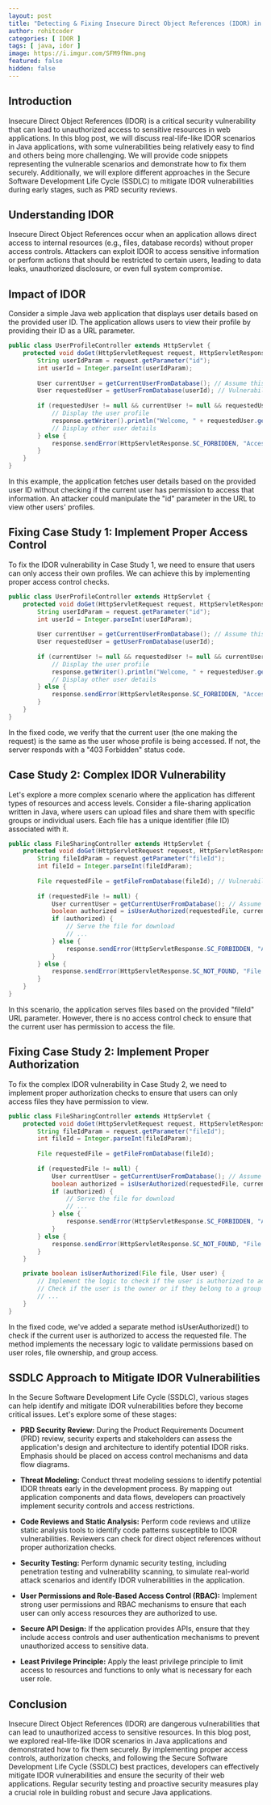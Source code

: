 ```yaml
---
layout: post
title: "Detecting & Fixing Insecure Direct Object References (IDOR) in Java Applications"
author: rohitcoder
categories: [ IDOR ]
tags: [ java, idor ]
image: https://i.imgur.com/SFM9fNm.png
featured: false
hidden: false
---
```


**Introduction**
-----------------
Insecure Direct Object References (IDOR) is a critical security vulnerability that can lead to unauthorized access to sensitive resources in web applications. In this blog post, we will discuss real-life-like IDOR scenarios in Java applications, with some vulnerabilities being relatively easy to find and others being more challenging. We will provide code snippets representing the vulnerable scenarios and demonstrate how to fix them securely. Additionally, we will explore different approaches in the Secure Software Development Life Cycle (SSDLC) to mitigate IDOR vulnerabilities during early stages, such as PRD security reviews.


**Understanding IDOR**
-----------------------
Insecure Direct Object References occur when an application allows direct access to internal resources (e.g., files, database records) without proper access controls. Attackers can exploit IDOR to access sensitive information or perform actions that should be restricted to certain users, leading to data leaks, unauthorized disclosure, or even full system compromise.

**Impact of IDOR**
-------------------
Consider a simple Java web application that displays user details based on the provided user ID. The application allows users to view their profile by providing their ID as a URL parameter.

```java
public class UserProfileController extends HttpServlet {
    protected void doGet(HttpServletRequest request, HttpServletResponse response) throws ServletException, IOException {
        String userIdParam = request.getParameter("id");
        int userId = Integer.parseInt(userIdParam);
        
        User currentUser = getCurrentUserFromDatabase(); // Assume this fetches user details from the database based on the session.
        User requestedUser = getUserFromDatabase(userId); // Vulnerability: No access control check.
        
        if (requestedUser != null && currentUser != null && requestedUser.getId() == currentUser.getId()) {
            // Display the user profile
            response.getWriter().println("Welcome, " + requestedUser.getName() + "!");
            // Display other user details
        } else {
            response.sendError(HttpServletResponse.SC_FORBIDDEN, "Access Denied");
        }
    }
}
```

In this example, the application fetches user details based on the provided user ID without checking if the current user has permission to access that information. An attacker could manipulate the "id" parameter in the URL to view other users' profiles.


**Fixing Case Study 1: Implement Proper Access Control**
---------------------------------------
To fix the IDOR vulnerability in Case Study 1, we need to ensure that users can only access their own profiles. We can achieve this by implementing proper access control checks.

```java
public class UserProfileController extends HttpServlet {
    protected void doGet(HttpServletRequest request, HttpServletResponse response) throws ServletException, IOException {
        String userIdParam = request.getParameter("id");
        int userId = Integer.parseInt(userIdParam);
        
        User currentUser = getCurrentUserFromDatabase(); // Assume this fetches user details from the database based on the session.
        User requestedUser = getUserFromDatabase(userId);
        
        if (currentUser != null && requestedUser != null && currentUser.getId() == requestedUser.getId()) {
            // Display the user profile
            response.getWriter().println("Welcome, " + requestedUser.getName() + "!");
            // Display other user details
        } else {
            response.sendError(HttpServletResponse.SC_FORBIDDEN, "Access Denied");
        }
    }
}
```

In the fixed code, we verify that the current user (the one making the request) is the same as the user whose profile is being accessed. If not, the server responds with a "403 Forbidden" status code.


**Case Study 2: Complex IDOR Vulnerability**
-----------------------------------
Let's explore a more complex scenario where the application has different types of resources and access levels. Consider a file-sharing application written in Java, where users can upload files and share them with specific groups or individual users. Each file has a unique identifier (file ID) associated with it.

```java
public class FileSharingController extends HttpServlet {
    protected void doGet(HttpServletRequest request, HttpServletResponse response) throws ServletException, IOException {
        String fileIdParam = request.getParameter("fileId");
        int fileId = Integer.parseInt(fileIdParam);
        
        File requestedFile = getFileFromDatabase(fileId); // Vulnerability: No access control check.
        
        if (requestedFile != null) {
            User currentUser = getCurrentUserFromDatabase(); // Assume this fetches user details from the database based on the session.
            boolean authorized = isUserAuthorized(requestedFile, currentUser);
            if (authorized) {
                // Serve the file for download
                // ...
            } else {
                response.sendError(HttpServletResponse.SC_FORBIDDEN, "Access Denied");
            }
        } else {
            response.sendError(HttpServletResponse.SC_NOT_FOUND, "File not found");
        }
    }
}
```

In this scenario, the application serves files based on the provided "fileId" URL parameter. However, there is no access control check to ensure that the current user has permission to access the file.

**Fixing Case Study 2: Implement Proper Authorization**
-----------------------------------
To fix the complex IDOR vulnerability in Case Study 2, we need to implement proper authorization checks to ensure that users can only access files they have permission to view.

```java
public class FileSharingController extends HttpServlet {
    protected void doGet(HttpServletRequest request, HttpServletResponse response) throws ServletException, IOException {
        String fileIdParam = request.getParameter("fileId");
        int fileId = Integer.parseInt(fileIdParam);
        
        File requestedFile = getFileFromDatabase(fileId);
        
        if (requestedFile != null) {
            User currentUser = getCurrentUserFromDatabase(); // Assume this fetches user details from the database based on the session.
            boolean authorized = isUserAuthorized(requestedFile, currentUser);
            if (authorized) {
                // Serve the file for download
                // ...
            } else {
                response.sendError(HttpServletResponse.SC_FORBIDDEN, "Access Denied");
            }
        } else {
            response.sendError(HttpServletResponse.SC_NOT_FOUND, "File not found");
        }
    }

    private boolean isUserAuthorized(File file, User user) {
        // Implement the logic to check if the user is authorized to access the file.
        // Check if the user is the owner or if they belong to a group with access.
        // ...
    }
}
```

In the fixed code, we've added a separate method isUserAuthorized() to check if the current user is authorized to access the requested file. The method implements the necessary logic to validate permissions based on user roles, file ownership, and group access.

**SSDLC Approach to Mitigate IDOR Vulnerabilities**
---------------------------------------------------
In the Secure Software Development Life Cycle (SSDLC), various stages can help identify and mitigate IDOR vulnerabilities before they become critical issues. Let's explore some of these stages:

 - **PRD Security Review:** During the Product Requirements Document (PRD) review, security experts and stakeholders can assess the application's design and architecture to identify potential IDOR risks. Emphasis should be placed on access control mechanisms and data flow diagrams.

 - **Threat Modeling:** Conduct threat modeling sessions to identify potential IDOR threats early in the development process. By mapping out application components and data flows, developers can proactively implement security controls and access restrictions.

 - **Code Reviews and Static Analysis:** Perform code reviews and utilize static analysis tools to identify code patterns susceptible to IDOR vulnerabilities. Reviewers can check for direct object references without proper authorization checks.

 - **Security Testing:** Perform dynamic security testing, including penetration testing and vulnerability scanning, to simulate real-world attack scenarios and identify IDOR vulnerabilities in the application.

 - **User Permissions and Role-Based Access Control (RBAC):** Implement strong user permissions and RBAC mechanisms to ensure that each user can only access resources they are authorized to use.

 - **Secure API Design:** If the application provides APIs, ensure that they include access controls and user authentication mechanisms to prevent unauthorized access to sensitive data.

 - **Least Privilege Principle:** Apply the least privilege principle to limit access to resources and functions to only what is necessary for each user role.

**Conclusion**
---------------
Insecure Direct Object References (IDOR) are dangerous vulnerabilities that can lead to unauthorized access to sensitive resources. In this blog post, we explored real-life-like IDOR scenarios in Java applications and demonstrated how to fix them securely. By implementing proper access controls, authorization checks, and following the Secure Software Development Life Cycle (SSDLC) best practices, developers can effectively mitigate IDOR vulnerabilities and ensure the security of their web applications. Regular security testing and proactive security measures play a crucial role in building robust and secure Java applications.
